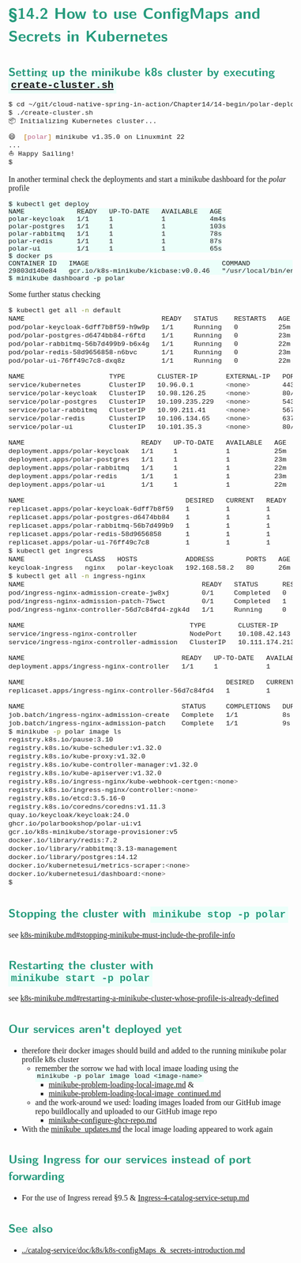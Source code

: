<style>
body {
  font-family: "Spectral", "Gentium Basic", Cardo , "Linux Libertine o", "Palatino Linotype", Cambria, serif;
  font-size: 100% !important;
  padding-right: 12%;
}
code {
  padding: 0.25em;
	
  white-space: pre;
  font-family: "Tlwg mono", Consolas, "Liberation Mono", Menlo, Courier, monospace;
	
  background-color: #ECFFFA;
  //border: 1px solid #ccc;
  //border-radius: 3px;
}

kbd {
  display: inline-block;
  padding: 3px 5px;
  font-family: "Tlwg mono", Consolas, "Liberation Mono", Menlo, Courier, monospace;
  line-height: 10px;
  color: #555;
  vertical-align: middle;
  background-color: #ECFFFA;
  border: solid 1px #ccc;
  border-bottom-color: #bbb;
  border-radius: 3px;
  box-shadow: inset 0 -1px 0 #bbb;
}

h1,h2,h3,h4,h5 {
  color: #269B7D; 
  font-family: "fira sans", "Latin Modern Sans", Calibri, "Trebuchet MS", sans-serif;
}

</style>

# §14.2 How to use ConfigMaps and Secrets in Kubernetes

## Setting up the minikube k8s cluster by executing [`create-cluster.sh`](create-cluster.sh)
```bash
$ cd ~/git/cloud-native-spring-in-action/Chapter14/14-begin/polar-deployment/kubernetes/platform/development
$ ./create-cluster.sh
📦 Initializing Kubernetes cluster...

😄  [polar] minikube v1.35.0 on Linuxmint 22
...
⛵ Happy Sailing!
$ 
```
In another terminal check the deployments and start a minikube dashboard for the _polar_ profile
```
$ kubectl get deploy
NAME             READY   UP-TO-DATE   AVAILABLE   AGE
polar-keycloak   1/1     1            1           4m4s
polar-postgres   1/1     1            1           103s
polar-rabbitmq   1/1     1            1           78s
polar-redis      1/1     1            1           87s
polar-ui         1/1     1            1           65s
$ docker ps
CONTAINER ID   IMAGE                                 COMMAND                  CREATED          STATUS          PORTS                                                                                                                                  NAMES
29803d140e84   gcr.io/k8s-minikube/kicbase:v0.0.46   "/usr/local/bin/entr…"   19 minutes ago   Up 19 minutes   127.0.0.1:32768->22/tcp, 127.0.0.1:32769->2376/tcp, 127.0.0.1:32770->5000/tcp, 127.0.0.1:32771->8443/tcp, 127.0.0.1:32772->32443/tcp   polar
$ minikube dashboard -p polar
```
Some further status checking
```bash
$ kubectl get all -n default
NAME                                  READY   STATUS    RESTARTS   AGE
pod/polar-keycloak-6dff7b8f59-h9w9p   1/1     Running   0          25m
pod/polar-postgres-d6474bb84-r6ftd    1/1     Running   0          23m
pod/polar-rabbitmq-56b7d499b9-b6x4g   1/1     Running   0          22m
pod/polar-redis-58d9656858-n6bvc      1/1     Running   0          23m
pod/polar-ui-76ff49c7c8-dxq8z         1/1     Running   0          22m

NAME                     TYPE        CLUSTER-IP       EXTERNAL-IP   PORT(S)              AGE
service/kubernetes       ClusterIP   10.96.0.1        <none>        443/TCP              26m
service/polar-keycloak   ClusterIP   10.98.126.25     <none>        80/TCP               25m
service/polar-postgres   ClusterIP   10.109.235.229   <none>        5432/TCP             23m
service/polar-rabbitmq   ClusterIP   10.99.211.41     <none>        5672/TCP,15672/TCP   22m
service/polar-redis      ClusterIP   10.106.134.65    <none>        6379/TCP             23m
service/polar-ui         ClusterIP   10.101.35.3      <none>        80/TCP               22m

NAME                             READY   UP-TO-DATE   AVAILABLE   AGE
deployment.apps/polar-keycloak   1/1     1            1           25m
deployment.apps/polar-postgres   1/1     1            1           23m
deployment.apps/polar-rabbitmq   1/1     1            1           22m
deployment.apps/polar-redis      1/1     1            1           23m
deployment.apps/polar-ui         1/1     1            1           22m

NAME                                        DESIRED   CURRENT   READY   AGE
replicaset.apps/polar-keycloak-6dff7b8f59   1         1         1       25m
replicaset.apps/polar-postgres-d6474bb84    1         1         1       23m
replicaset.apps/polar-rabbitmq-56b7d499b9   1         1         1       22m
replicaset.apps/polar-redis-58d9656858      1         1         1       23m
replicaset.apps/polar-ui-76ff49c7c8         1         1         1       22m
$ kubectl get ingress
NAME               CLASS   HOSTS            ADDRESS        PORTS   AGE
keycloak-ingress   nginx   polar-keycloak   192.168.58.2   80      26m
$ kubectl get all -n ingress-nginx
NAME                                            READY   STATUS      RESTARTS   AGE
pod/ingress-nginx-admission-create-jw8xj        0/1     Completed   0          35m
pod/ingress-nginx-admission-patch-75wct         0/1     Completed   1          35m
pod/ingress-nginx-controller-56d7c84fd4-zgk4d   1/1     Running     0          35m

NAME                                         TYPE        CLUSTER-IP       EXTERNAL-IP   PORT(S)                      AGE
service/ingress-nginx-controller             NodePort    10.108.42.143    <none>        80:31003/TCP,443:31970/TCP   35m
service/ingress-nginx-controller-admission   ClusterIP   10.111.174.213   <none>        443/TCP                      35m

NAME                                       READY   UP-TO-DATE   AVAILABLE   AGE
deployment.apps/ingress-nginx-controller   1/1     1            1           35m

NAME                                                  DESIRED   CURRENT   READY   AGE
replicaset.apps/ingress-nginx-controller-56d7c84fd4   1         1         1       35m

NAME                                       STATUS     COMPLETIONS   DURATION   AGE
job.batch/ingress-nginx-admission-create   Complete   1/1           8s         35m
job.batch/ingress-nginx-admission-patch    Complete   1/1           9s         35m
$ minikube -p polar image ls
registry.k8s.io/pause:3.10
registry.k8s.io/kube-scheduler:v1.32.0
registry.k8s.io/kube-proxy:v1.32.0
registry.k8s.io/kube-controller-manager:v1.32.0
registry.k8s.io/kube-apiserver:v1.32.0
registry.k8s.io/ingress-nginx/kube-webhook-certgen:<none>
registry.k8s.io/ingress-nginx/controller:<none>
registry.k8s.io/etcd:3.5.16-0
registry.k8s.io/coredns/coredns:v1.11.3
quay.io/keycloak/keycloak:24.0
ghcr.io/polarbookshop/polar-ui:v1
gcr.io/k8s-minikube/storage-provisioner:v5
docker.io/library/redis:7.2
docker.io/library/rabbitmq:3.13-management
docker.io/library/postgres:14.12
docker.io/kubernetesui/metrics-scraper:<none>
docker.io/kubernetesui/dashboard:<none>
$
```

## Stopping the cluster with `minikube stop -p polar`
see [k8s-minikube.md#stopping-minikube-must-include-the-profile-info](k8s-minikube.md#stopping-minikube-must-include-the-profile-info)

## Restarting the cluster with `minikube start -p polar`
see [k8s-minikube.md#restarting-a-minikube-cluster-whose-profile-is-already-defined](k8s-minikube.md#restarting-a-minikube-cluster-whose-profile-is-already-defined)

## Our services aren't deployed yet
- therefore their docker images should build and added to the running minikube polar profile k8s cluster
  - remember the sorrow we had with local image loading using the `minikube -p polar image load <image-name>`
    - [minikube-problem-loading-local-image.md](minikube-problem-loading-local-image.md) &
    - [minikube-problem-loading-local-image_continued.md](minikube-problem-loading-local-image_continued.md)
  - and the work-around we used: loading images loaded from our GitHub image repo buildlocally and uploaded to our 
    GitHub image repo
    - [minikube-configure-ghcr-repo.md](minikube-configure-ghcr-repo.md)
- With the [minikube_updates.md](minikube_updates.md) the local image loading appeared to work again

## Using Ingress for our services instead of port forwarding
- For the use of Ingress reread §9.5 &
    [Ingress-4-catalog-service-setup.md](Ingress-4-catalog-service-setup.md)

## See also
- [../catalog-service/doc/k8s/k8s-configMaps_&_secrets-introduction.md](../catalog-service/doc/k8s/k8s-configMaps_&_secrets-introduction.md)